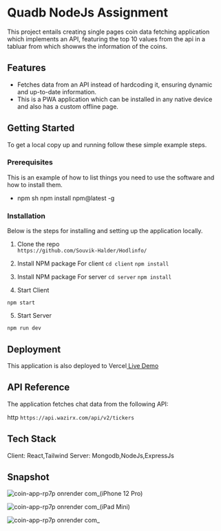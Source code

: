 # Quadb NodeJs Assignment

This project entails creating single pages coin data fetching application which implements an API, featuring the top 10 values from the api in a tabluar from which showws the information of the coins.





## Features

- Fetches data from an API instead of hardcoding it, ensuring dynamic and up-to-date information.
- This is a PWA application which can be installed in any native device and also has a custom offline page.




## Getting Started

To get a local copy up and running follow these simple example steps.

### Prerequisites

This is an example of how to list things you need to use the software and how to install them.
* npm
  sh
  npm install npm@latest -g
  


### Installation
Below is the steps for  installing and setting up the  application locally.
1. Clone the repo  
  `https://github.com/Souvik-Halder/Hodlinfo/`
  
2. Install NPM package For client
  `cd client`
  `npm install `
3. Install NPM package For server
  `cd server`
  `npm install`
4. Start Client 
  
  `npm start`
  
5. Start Server

  `npm run dev`
  
  ## Deployment

This application is also deployed to Vercel[&nbsp;Live Demo](https://coin-app-rp7p.onrender.com)
  
  
## API Reference

The application fetches chat data from the following API:

http
  `https://api.wazirx.com/api/v2/tickers`



## Tech Stack

Client: React,Tailwind
Server: Mongodb,NodeJs,ExpressJs

## Snapshot
![coin-app-rp7p onrender com_(iPhone 12 Pro)](https://github.com/Souvik-Halder/Hodlinfo/assets/83994461/9b84c5ea-df9a-4c9e-9e76-3153c657723a) 

![coin-app-rp7p onrender com_(iPad Mini)](https://github.com/Souvik-Halder/Hodlinfo/assets/83994461/1bd9865f-560e-4aa1-8832-c78bb8a7c853)

![coin-app-rp7p onrender com_](https://github.com/Souvik-Halder/Hodlinfo/assets/83994461/9825c3c2-47b6-427c-be6b-425c21dcf089)



